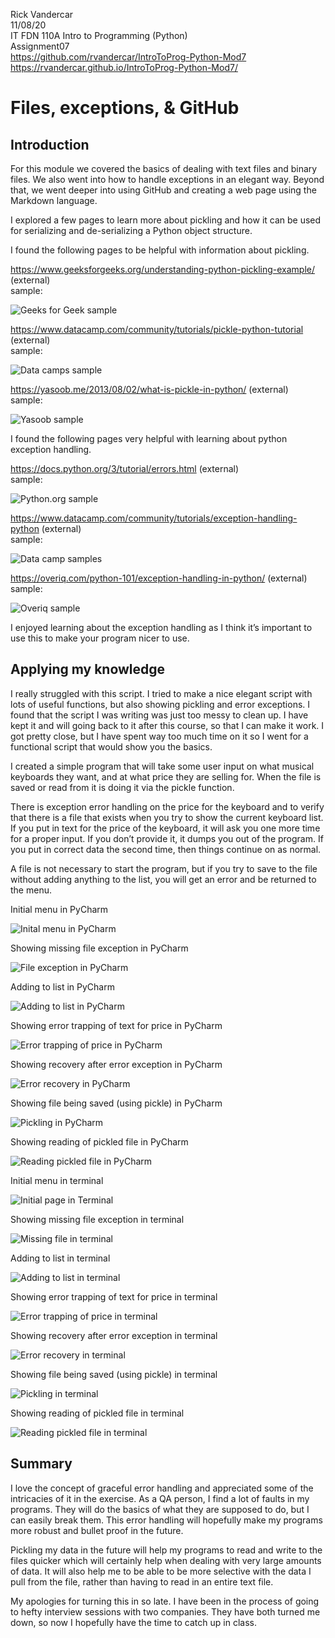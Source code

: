 Rick Vandercar  
11/08/20  
IT FDN 110A Intro to Programming (Python)  
Assignment07  
https://github.com/rvandercar/IntroToProg-Python-Mod7  
https://rvandercar.github.io/IntroToProg-Python-Mod7/  

# Files, exceptions, & GitHub

## Introduction  

For this module we covered the basics of dealing with text files and binary files. We also went into how to handle exceptions in an elegant way. Beyond that, we went deeper into using GitHub and creating a web page using the Markdown language.

I explored a few pages to learn more about pickling and how it can be used for serializing and de-serializing a Python object structure.

I found the following pages to be helpful with information about pickling.  

https://www.geeksforgeeks.org/understanding-python-pickling-example/ (external)  
sample:  

![Geeks for Geek sample](/docs/pics/geeksforgeeks_sample.png "Geeks for Geeks") 
 

https://www.datacamp.com/community/tutorials/pickle-python-tutorial (external)  
sample:  

![Data camps sample](https://github.com/rvandercar/IntroToProg-Python-Mod7/blob/main/docs/pics/data_camps_sample.png "Data Camp")

https://yasoob.me/2013/08/02/what-is-pickle-in-python/ (external)  
sample:  

![Yasoob sample](https://github.com/rvandercar/IntroToProg-Python-Mod7/blob/main/docs/pics/yasoob_sample.png "Yasoob Sample")  
 
I found the following pages very helpful with learning about python exception handling.  

https://docs.python.org/3/tutorial/errors.html (external)  
sample:  
 
![Python.org sample](https://github.com/rvandercar/IntroToProg-Python-Mod7/blob/main/docs/pics/python_org_sample.png "Python.org sample")

https://www.datacamp.com/community/tutorials/exception-handling-python (external)  
sample:  

![Data camp samples](https://github.com/rvandercar/IntroToProg-Python-Mod7/main/docs/pics/data_camp_error_sample.png "Data Camp Samples2")

https://overiq.com/python-101/exception-handling-in-python/ (external)  
sample:  

![Overiq sample](https://github.com/rvandercar/IntroToProg-Python-Mod7/blob/main/docs/pics/over_iq_sample.png "Overiq Sample")

I enjoyed learning about the exception handling as I think it’s important to use this to make your program nicer to use.  


## Applying my knowledge

I really struggled with this script. I tried to make a nice elegant script with lots of useful functions, but also showing pickling and error exceptions. I found that the script I was writing was just too messy to clean up. I have kept it and will going back to it after this course, so that I can make it work. I got pretty close, but I have spent way too much time on it so I went for a functional script that would show you the basics. 

I created a simple program that will take some user input on what musical keyboards they want, and at what price they are selling for. When the file is saved or read from it is doing it via the pickle function. 

There is exception error handling on the price for the keyboard and to verify that there is a file that exists when you try to show the current keyboard list. If you put in text for the price of the keyboard, it will ask you one more time for a proper input. If you don’t provide it, it dumps you out of the program. If you put in correct data the second time, then things continue on as normal. 

A file is not necessary to start the program, but if you try to save to the file without adding anything to the list, you will get an error and be returned to the menu.

Initial menu in PyCharm

![Inital menu in PyCharm](https://github.com/rvandercar/IntroToProg-Python-Mod7/blob/main/docs/pics/init_py.png "Initial menu in PyCharm")

Showing missing file exception in PyCharm  

![File exception in PyCharm](https://github.com/rvandercar/IntroToProg-Python-Mod7/blob/main/docs/pics/file_py.png "File exception in PyCharm")

Adding to list in PyCharm  

![Adding to list in PyCharm](https://github.com/rvandercar/IntroToProg-Python-Mod7/blob/main/docs/pics/list_py.png "Adding to list in PyCharm")

Showing error trapping of text for price in PyCharm  

![Error trapping of price in PyCharm](https://github.com/rvandercar/IntroToProg-Python-Mod7/blob/main/docs/pics/price_py.png "Price error trapping in PyCharm")

Showing recovery after error exception in PyCharm  

![Error recovery in PyCharm](https://github.com/rvandercar/IntroToProg-Python-Mod7/blob/main/docs/pics/revocer_py.png "Error recovery in PyCharm")
 
Showing file being saved (using pickle) in PyCharm  

![Pickling in PyCharm](https://github.com/rvandercar/IntroToProg-Python-Mod7/blob/main/docs/pics/save_py.png "Pickling in PyCharm")

Showing reading of pickled file in PyCharm  

![Reading pickled file in PyCharm](https://github.com/rvandercar/IntroToProg-Python-Mod7/blob/main/docs/pics/read_py.png "Reading pickled file in PyCharm")

Initial menu in terminal  

![Initial page in Terminal](https://github.com/rvandercar/IntroToProg-Python-Mod7/blob/main/docs/pics/init_term.png "Initial page in terminal")

Showing missing file exception in terminal  

![Missing file in terminal](https://github.com/rvandercar/IntroToProg-Python-Mod7/blob/main/docs/pics/file_term.png "Missing page in terminal")

Adding to list in terminal  

![Adding to list in terminal](https://github.com/rvandercar/IntroToProg-Python-Mod7/blob/main/docs/pics/list_term.png "Adding to list in terminal")

Showing error trapping of text for price in terminal  

![Error trapping of price in terminal](https://github.com/rvandercar/IntroToProg-Python-Mod7/blob/main/docs/pics/price_term.png "Price error trapping in terminal") 

Showing recovery after error exception in terminal  

![Error recovery in terminal](https://github.com/rvandercar/IntroToProg-Python-Mod7/blob/main/docs/pics/revocer_term.png "Error recovery in terminal")

Showing file being saved (using pickle) in terminal  

![Pickling in terminal](https://github.com/rvandercar/IntroToProg-Python-Mod7/blob/main/docs/pics/save_term.png "Pickling in terminal")

Showing reading of pickled file in terminal  

![Reading pickled file in terminal](https://github.com/rvandercar/IntroToProg-Python-Mod7/blob/main/docs/pics/read_term.png "Reading pickled file in terminal")


## Summary  
I love the concept of graceful error handling and appreciated some of the intricacies of it in the exercise. As a QA person, I find a lot of faults in my programs. They will do the basics of what they are supposed to do, but I can easily break them. This error handling will hopefully make my programs more robust and bullet proof in the future.

Pickling my data in the future will help my programs to read and write to the files quicker which will certainly help when dealing with very large amounts of data. It will also help me to be able to be more selective with the data I pull from the file, rather than having to read in an entire text file.

My apologies for turning this in so late. I have been in the process of going to hefty interview sessions with two companies. They have both turned me down, so now I hopefully have the time to catch up in class.

